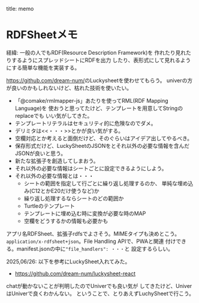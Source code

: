 title: memo

RDFSheetメモ
========================================

経緯: 一般の人でもRDF(Resource Description Framework)を
作れたり見れたりするようにスプレッドシートにRDFを出力
したり、表形式にして見れるようにする簡単な機能を実装する。

<https://github.com/dream-num/>のLuckysheetを使わせてもらう。
univerの方が良いのかもしれないけど、枯れた技術を使いたい。

* 「@comake/rmlmapper-js」あたりを使ってRML(RDF Mapping Language)を
  使おうと思ってたけど、テンプレートを用意してStringのreplaceでも
  いい気がしてきた。
* テンプレートリテラルはセキュリティ的に危険なのでダメ。
* デリミタは<<・・・>>とかが良い気がする。
* 空欄対応とか考えると面倒だけど、そのぐらいはアイデア出してやるべき。
* 保存形式だけど、LuckySheetのJSONをとそれ以外の必要な情報を含んだJSONが良いと思う。
* 新たな拡張子を創造してしまおう。
* それ以外の必要な情報はシートごとに設定できるようにしよう。
* それ以外の必要な情報とは・・・
    + シートの範囲を指定して行ごとに繰り返し処理するのか、
      単純な埋め込み(C12とかE20だけ使うなど)か
    + 繰り返し処理するならシートのどの範囲か
    + Turtleのテンプレート
    + テンプレートに埋め込む時に変換が必要な時のMAP
    + 空欄をどうするかの情報も必要かも

アプリ名RDFSheet、拡張子rdfsでよさそう。MIMEタイプも決めとこう。
`application/x-rdfsheet+json`。File Handling APIで、PWAと関連
付けできる。manifest.jsonの中に`"file_handlers": ・・・`と
設定するらしい。

2025,06/26: 以下を参考にLuckySheet入れてみた。

* <https://github.com/dream-num/luckysheet-react>

chatが動かないことが判明したのでUniverでも良い気が
してきたけど、UniverはUniverで良くわかんない。
ということで、とりあえずLuchySheetで行こう。
